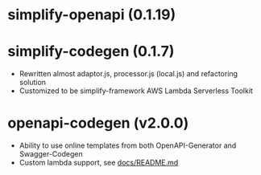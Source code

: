 # simplify-openapi (0.1.19)

# simplify-codegen (0.1.7)

* Rewritten almost adaptor.js, processor.js (local.js) and refactoring solution
* Customized to be simplify-framework AWS Lambda Serverless Toolkit 

# openapi-codegen (v2.0.0)

* Ability to use online templates from both OpenAPI-Generator and Swagger-Codegen
* Custom lambda support, see [docs/README.md](docs)
